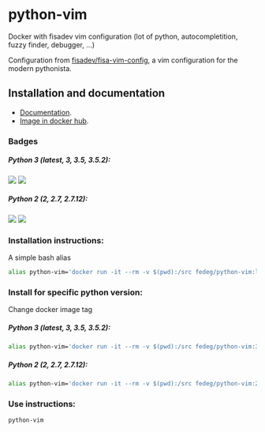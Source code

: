 # python-vim

Docker with fisadev vim configuration (lot of python, autocompletition, fuzzy finder, debugger, ...)

Configuration from [fisadev/fisa-vim-config](https://github.com/fisadev/fisa-vim-config "fisa-vim-config"), a vim configuration for the modern pythonista.

## Installation and documentation
- [Documentation](https://fedeg.github.io/python-vim/ "github page").
- [Image in docker hub](https://hub.docker.com/r/fedeg/python-vim/ "docker hub").

### Badges

##### Python 3 (latest, 3, 3.5, 3.5.2):
[![](https://images.microbadger.com/badges/version/fedeg/python-vim:latest.svg)](http://microbadger.com/images/fedeg/python-vim:latest "Get your own version badge on microbadger.com")
[![](https://images.microbadger.com/badges/image/fedeg/python-vim:latest.svg)](http://microbadger.com/images/fedeg/python-vim:latest "Get your own image badge on microbadger.com")

##### Python 2 (2, 2.7, 2.7.12):
[![](https://images.microbadger.com/badges/version/fedeg/python-vim:2.7.12.svg)](http://microbadger.com/images/fedeg/python-vim:2.7.12 "Get your own version badge on microbadger.com")
[![](https://images.microbadger.com/badges/image/fedeg/python-vim:2.7.12.svg)](http://microbadger.com/images/fedeg/python-vim:2.7.12 "Get your own image badge on microbadger.com")

### Installation instructions:
A simple bash alias
```bash
alias python-vim='docker run -it --rm -v $(pwd):/src fedeg/python-vim:latest'
```

### Install for specific python version:
Change docker image tag

#####  Python 3 (latest, 3, 3.5, 3.5.2):
```bash
alias python-vim='docker run -it --rm -v $(pwd):/src fedeg/python-vim:3'
```

##### Python 2 (2, 2.7, 2.7.12):
```bash
alias python-vim='docker run -it --rm -v $(pwd):/src fedeg/python-vim:2'
```

### Use instructions:
```bash
python-vim
```

